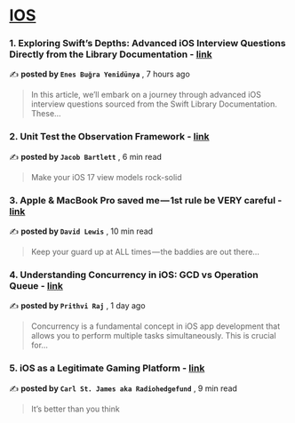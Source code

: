 
<h1><a href=https://medium.com/tag/ios/recommended target="_blank" rel="noopener noreferrer">IOS</a></h1>
<h3>1. Exploring Swift’s Depths: Advanced iOS Interview Questions Directly from the Library Documentation - <a href=https://medium.com/@nsbugra/exploring-swifts-depths-advanced-ios-interview-questions-from-the-library-documentation-011d861073a0?source=tag_recommended_feed---------0-84----------ios----------b8c017ff_05fe_4b4d_9fb3_6905e2c5fe4c------- target="_blank" rel="noopener noreferrer">link</a></h3>

✍️ **posted by `Enes Buğra Yenidünya`** <date> , 7 hours ago</date>

<blockquote>In this article, we’ll embark on a journey through advanced iOS interview questions sourced from the Swift Library Documentation. These…</blockquote>

<h3>2. Unit Test the Observation Framework - <a href=https://medium.com/better-programming/unit-test-the-observation-framework-d0f0fe240944?source=tag_recommended_feed---------1-107----------ios----------b8c017ff_05fe_4b4d_9fb3_6905e2c5fe4c------- target="_blank" rel="noopener noreferrer">link</a></h3>

✍️ **posted by `Jacob Bartlett`** <date> , 6 min read</date>

<blockquote>Make your iOS 17 view models rock-solid</blockquote>

<h3>3. Apple & MacBook Pro saved me — 1st rule be VERY careful - <a href=https://medium.com/macoclock/apple-macbook-pro-saved-me-1st-rule-be-very-careful-ebef26c5c4ed?source=tag_recommended_feed---------2-85----------ios----------b8c017ff_05fe_4b4d_9fb3_6905e2c5fe4c------- target="_blank" rel="noopener noreferrer">link</a></h3>

✍️ **posted by `David Lewis`** <date> , 10 min read</date>

<blockquote>Keep your guard up at ALL times — the baddies are out there…</blockquote>

<h3>4. Understanding Concurrency in iOS: GCD vs Operation Queue - <a href=https://medium.com/@prithvi2229/understanding-concurrency-in-ios-gcd-vs-operation-queue-f94a05c6b0f5?source=tag_recommended_feed---------3-84----------ios----------b8c017ff_05fe_4b4d_9fb3_6905e2c5fe4c------- target="_blank" rel="noopener noreferrer">link</a></h3>

✍️ **posted by `Prithvi Raj`** <date> , 1 day ago</date>

<blockquote>Concurrency is a fundamental concept in iOS app development that allows you to perform multiple tasks simultaneously. This is crucial for…</blockquote>

<h3>5. iOS as a Legitimate Gaming Platform - <a href=https://medium.com/@carlst-james/ios-as-a-legitimate-gaming-platform-45ed036d8013?source=tag_recommended_feed---------4-107----------ios----------b8c017ff_05fe_4b4d_9fb3_6905e2c5fe4c------- target="_blank" rel="noopener noreferrer">link</a></h3>

✍️ **posted by `Carl St. James aka Radiohedgefund`** <date> , 9 min read</date>

<blockquote>It’s better than you think</blockquote>


